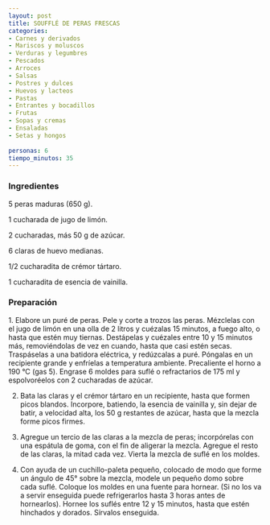 ```yaml
---
layout: post
title: SOUFFLÉ DE PERAS FRESCAS
categories:
- Carnes y derivados
- Mariscos y moluscos
- Verduras y legumbres
- Pescados
- Arroces
- Salsas
- Postres y dulces
- Huevos y lacteos
- Pastas
- Entrantes y bocadillos
- Frutas
- Sopas y cremas
- Ensaladas
- Setas y hongos
 
personas: 6 
tiempo_minutos: 35 
---
```

<h3>Ingredientes</h3>
5 peras maduras (650 g).

1 cucharada de jugo de limón.

2 cucharadas, más 50 g de azúcar.

6 claras de huevo medianas.

1/2 cucharadita de crémor tártaro.

1 cucharadita de esencia de vainilla.

<h3>Preparación</h3>
1. Elabore un puré de peras. Pele y corte a trozos las peras. Mézclelas con el jugo de limón en una olla de 2 litros y cuézalas 15 minutos, a fuego alto, o hasta que estén muy tiernas. Destápelas y cuézales entre 10 y 15 minutos más, removiéndolas de vez en cuando, hasta que casi estén secas. Traspáselas a una batidora eléctrica, y redúzcalas a puré. Póngalas en un recipiente grande y enfríelas a temperatura ambiente. Precaliente el horno a 190 &deg;C (gas 5). Engrase 6 moldes para suflé o refractarios de 175 ml y espolvoréelos con 2 cucharadas de azúcar.

2. Bata las claras y el crémor tártaro en un recipiente, hasta que formen picos blandos. Incorpore, batiendo, la esencia de vainilla y, sin dejar de batir, a velocidad alta, los 50 g restantes de azúcar, hasta que la mezcla forme picos firmes.

3. Agregue un tercio de las claras a la mezcla de peras; incorpórelas con una espátula de goma, con el fin de aligerar la mezcla. Agregue el resto de las claras, la mitad cada vez. Vierta la mezcla de suflé en los moldes.

4. Con ayuda de un cuchillo-paleta pequeño, colocado de modo que forme un ángulo de 45&deg; sobre la mezcla, modele un pequeño domo sobre cada suflé. Coloque los moldes en una fuente para hornear. (Si no los va a servir enseguida puede refrigerarlos hasta 3 horas antes de hornearlos). Hornee los suflés entre 12 y 15 minutos, hasta que estén hinchados y dorados. Sírvalos enseguida.

